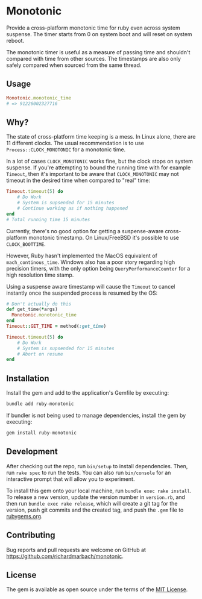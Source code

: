 # Monotonic

Provide a cross-platform monotonic time for ruby even across system suspense.
The timer starts from 0 on system boot and will reset on system reboot.

The monotonic timer is useful as a measure of passing time and shouldn't compared with time from other sources.
The timestamps are also only safely compared when sourced from the same thread.

## Usage

```ruby
Monotonic.monotonic_time
# => 91226002327716
```

## Why?

The state of cross-platform time keeping is a mess. 
In Linux alone, there are 11 different clocks.
The usual recommendation is to use `Process::CLOCK_MONOTONIC` for a monotonic time. 

In a lot of cases `CLOCK_MONOTONIC` works fine, but the clock stops on system suspense.
If you're attempting to bound the running time with for example `Timeout`, then it's important to be aware that `CLOCK_MONOTONIC` may not timeout in the desired time when compared to "real" time:

```ruby
Timeout.timeout(5) do
    # Do Work
    # System is supsended for 15 minutes
    # Continue working as if nothing happened
end
# Total running time 15 minutes
```

Currently, there's no good option for getting a suspense-aware cross-platform monotonic timestamp. 
On Linux/FreeBSD it's possible to use `CLOCK_BOOTTIME`.

However, Ruby hasn't implemented the MacOS equivalent of `mach_continous_time`.
Windows also has a poor story regarding high precision timers, with the only option being `QueryPerformanceCounter` for a high resolution time stamp.

Using a suspense aware timestamp will cause the `Timeout` to cancel instantly once the suspended process is resumed by the OS:

```ruby
# Don't actually do this
def get_time(*args)
  Monotonic.monotonic_time
end
Timeout::GET_TIME = method(:get_time)

Timeout.timeout(5) do
    # Do Work
    # System is supsended for 15 minutes
    # Abort on resume
end
```

## Installation

Install the gem and add to the application's Gemfile by executing:

```bash
bundle add ruby-monotonic
```

If bundler is not being used to manage dependencies, install the gem by executing:

```bash
gem install ruby-monotonic
```

## Development

After checking out the repo, run `bin/setup` to install dependencies. Then, run `rake spec` to run the tests. You can also run `bin/console` for an interactive prompt that will allow you to experiment.

To install this gem onto your local machine, run `bundle exec rake install`. To release a new version, update the version number in `version.rb`, and then run `bundle exec rake release`, which will create a git tag for the version, push git commits and the created tag, and push the `.gem` file to [rubygems.org](https://rubygems.org).

## Contributing

Bug reports and pull requests are welcome on GitHub at https://github.com/richardmarbach/monotonic.

## License

The gem is available as open source under the terms of the [MIT License](https://opensource.org/licenses/MIT).

